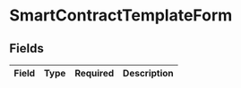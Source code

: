 # SmartContractTemplateForm


## Fields

| Field       | Type        | Required    | Description |
| ----------- | ----------- | ----------- | ----------- |